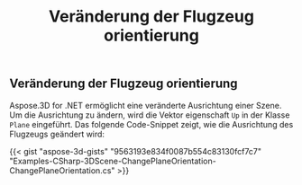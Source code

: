 ﻿---
title: Veränderung der Flugzeug orientierung
type: docs
weight: 40
url: /de/net/changing-plane-orientation/
description: Aspose.3D for .NET ermöglicht eine veränderte Ausrichtung einer Szene. Um die Ausrichtung zu ändern, wird die Up-Vektor-Eigenschaft in der Flugzeug klasse eingeführt.
---
## **Veränderung der Flugzeug orientierung**
Aspose.3D for .NET ermöglicht eine veränderte Ausrichtung einer Szene. Um die Ausrichtung zu ändern, wird die Vektor eigenschaft `Up` in der Klasse `Plane` eingeführt. Das folgende Code-Snippet zeigt, wie die Ausrichtung des Flugzeugs geändert wird:

{{< gist "aspose-3d-gists" "9563193e834f0087b554c83130fcf7c7" "Examples-CSharp-3DScene-ChangePlaneOrientation-ChangePlaneOrientation.cs" >}}
